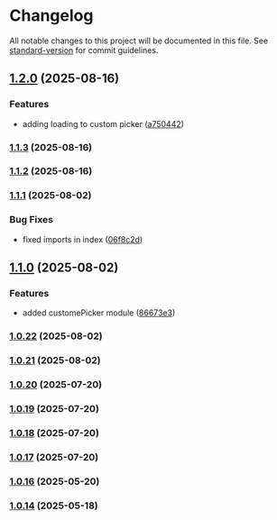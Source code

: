 # Changelog

All notable changes to this project will be documented in this file. See [standard-version](https://github.com/conventional-changelog/standard-version) for commit guidelines.

## [1.2.0](https://github.com/moamfar/react-time-date-picker/compare/v1.1.3...v1.2.0) (2025-08-16)


### Features

* adding loading to custom picker ([a750442](https://github.com/moamfar/react-time-date-picker/commit/a75044236ef7d4b16c1a92a64a0ab452f3725045))

### [1.1.3](https://github.com/moamfar/react-time-date-picker/compare/v1.1.2...v1.1.3) (2025-08-16)

### [1.1.2](https://github.com/moamfar/react-time-date-picker/compare/v1.1.1...v1.1.2) (2025-08-16)

### [1.1.1](https://github.com/moamfar/react-time-date-picker/compare/v1.1.0...v1.1.1) (2025-08-02)


### Bug Fixes

* fixed imports in index ([06f8c2d](https://github.com/moamfar/react-time-date-picker/commit/06f8c2ddf6c0b16b2fdb83caf38341411304eb31))

## [1.1.0](https://github.com/moamfar/react-time-date-picker/compare/v1.0.22...v1.1.0) (2025-08-02)


### Features

* added customePicker module ([86673e3](https://github.com/moamfar/react-time-date-picker/commit/86673e36d7a9d58d57517dd47e79f534333dab42))

### [1.0.22](https://github.com/moamfar/react-time-date-picker/compare/v1.0.21...v1.0.22) (2025-08-02)

### [1.0.21](https://github.com/moamfar/react-time-date-picker/compare/v1.0.20...v1.0.21) (2025-08-02)

### [1.0.20](https://github.com/moamfar/react-time-date-picker/compare/v1.0.19...v1.0.20) (2025-07-20)

### [1.0.19](https://github.com/moamfar/react-time-date-picker/compare/v1.0.18...v1.0.19) (2025-07-20)

### [1.0.18](https://github.com/moamfar/react-time-date-picker/compare/v1.0.17...v1.0.18) (2025-07-20)

### [1.0.17](https://github.com/moamfar/react-time-date-picker/compare/v1.0.16...v1.0.17) (2025-07-20)

### [1.0.16](https://github.com/moamfar/react-time-date-picker/compare/v1.0.15...v1.0.16) (2025-05-20)

### [1.0.14](https://github.com/moamfar/react-time-date-picker/compare/v1.0.12...v1.0.14) (2025-05-18)
